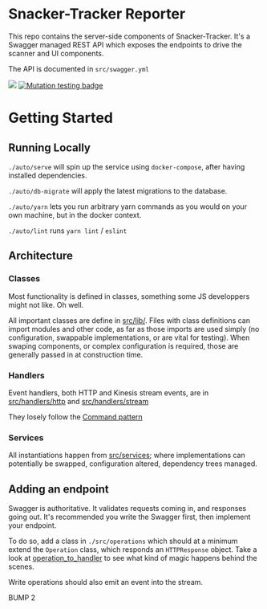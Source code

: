 # Snacker-Tracker Reporter

This repo contains the server-side components of Snacker-Tracker. It's a Swagger
managed REST API which exposes the endpoints to drive the scanner and UI components.

The API is documented in `src/swagger.yml`

<a href="https://codeclimate.com/github/snacker-tracker/reporter/maintainability"><img src="https://api.codeclimate.com/v1/badges/653ebd9271d102bcb81c/maintainability" /></a> [![Mutation testing badge](https://img.shields.io/endpoint?style=flat&url=https%3A%2F%2Fbadge-api.stryker-mutator.io%2Fgithub.com%2Fsnacker-tracker%2Freporter%2Fmaster)](https://dashboard.stryker-mutator.io/reports/github.com/snacker-tracker/reporter/master)

# Getting Started

## Running Locally

`./auto/serve` will spin up the service using `docker-compose`, after having installed dependencies.

`./auto/db-migrate` will apply the latest migrations to the database.

`./auto/yarn` lets you run arbitrary yarn commands as you would on your own machine, but in the docker context.

`./auto/lint` runs `yarn lint` / `eslint`

## Architecture

### Classes

Most functionality is defined in classes, something some JS developpers might not like. Oh well.

All important classes are define in [src/lib/](./src/lib). Files with class definitions can import modules and other code, as far as those imports
are used simply (no configuration, swappable implementations, or are vital for testing). When swaping components, or complex configuration is required,
those are generally passed in at construction time.

### Handlers

Event handlers, both HTTP and Kinesis stream events, are in [src/handlers/http](./src/handlers/http/) and [src/handlers/stream](./src/handlers/stream/)

They losely follow the [Command pattern](https://en.wikipedia.org/wiki/Command_pattern)

### Services

All instantiations happen from [src/services](./src/services); where implementations can potentially be swapped, configuration altered, dependency trees managed.

## Adding an endpoint

Swagger is authoritative. It validates requests coming in, and responses going out. It's recommended you write the Swagger first, then implement your endpoint.

To do so, add a class in `./src/operations` which should at a minimum extend the `Operation` class, which responds an `HTTPResponse` object. Take a look at [operation_to_handler](./src/lib/operation_to_handler.js) to see what kind of magic happens behind the scenes.

Write operations should also emit an event into the stream.

BUMP 2
